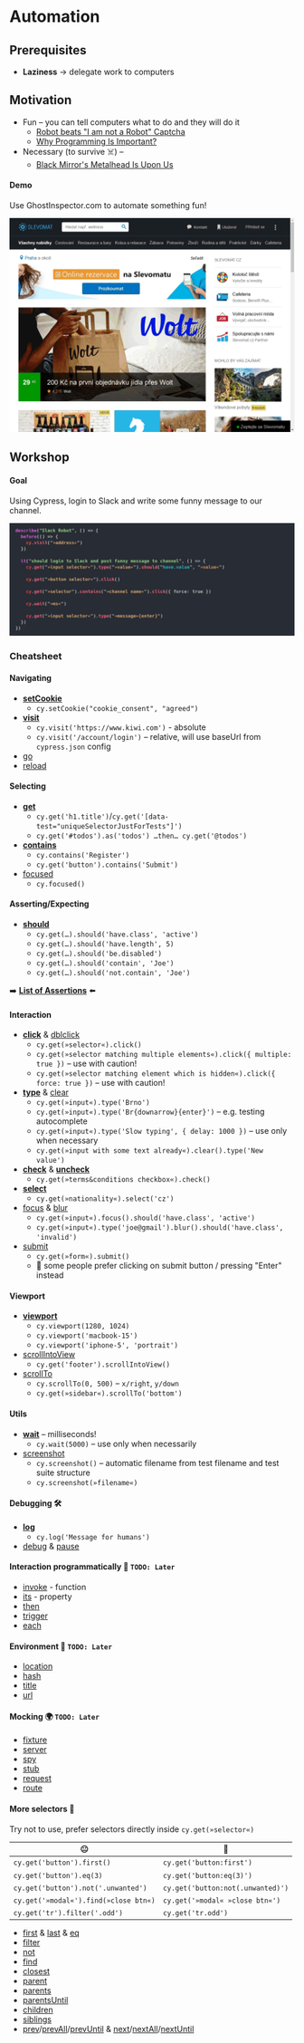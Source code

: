 # Automation

## Prerequisites

* **Laziness** -> delegate work to computers

## Motivation

* Fun – you can tell computers what to do and they will do it
	* [Robot beats "I am not a Robot" Captcha](https://www.youtube.com/watch?v=fsF7enQY8uI)
	* [Why Programming Is Important?](https://www.youtube.com/watch?v=Dv7gLpW91DM)
* Necessary (to survive ☠️) – 
  * [Black Mirror's Metalhead Is Upon Us](https://www.youtube.com/watch?v=Fvr-uYliHUg)

#### Demo

Use GhostInspector.com to automate something fun!

![](./assets/slevomat.gif)

## Workshop

#### Goal

Using Cypress, login to Slack and write some funny message to our channel.

![](assets/cypress.png)

### Cheatsheet

#### Navigating
* ️[**setCookie**](https://docs.cypress.io/api/commands/setcookie.html)
  * `cy.setCookie("cookie_consent", "agreed")`
* [**visit**](https://docs.cypress.io/api/commands/visit.html)
  * `cy.visit('https://www.kiwi.com')` - absolute
  * `cy.visit('/account/login')` – relative, will use baseUrl from `cypress.json` config
* [go](https://docs.cypress.io/api/commands/go.html)
* [reload](https://docs.cypress.io/api/commands/reload.html)

#### Selecting
* ️[**get**](https://docs.cypress.io/api/commands/get.html) 
  * `cy.get('h1.title')`/`cy.get('[data-test="uniqueSelectorJustForTests"]')`
  * `cy.get('#todos').as('todos') …then… cy.get('@todos')` 
* [**️contains**](https://docs.cypress.io/api/commands/contains.html)
  * `cy.contains('Register')`
  * `cy.get('button').contains('Submit')`
* [focused](https://docs.cypress.io/api/commands/focused.html)
  * `cy.focused()` 

#### Asserting/Expecting
* [**should**](https://docs.cypress.io/api/commands/should.html) 
  * `cy.get(…).should('have.class', 'active')`
  * `cy.get(…).should('have.length', 5)`
  * `cy.get(…).should('be.disabled')`
  * `cy.get(…).should('contain', 'Joe')`
  * `cy.get(…).should('not.contain', 'Joe')`

➡️ [**List of Assertions**](https://docs.cypress.io/guides/references/assertions.html#BDD-Assertions) ⬅️

#### Interaction
* [**click**](https://docs.cypress.io/api/commands/click.html) & [dblclick](https://docs.cypress.io/api/commands/dblclick.html)
  * `cy.get(»selector«).click()`
  * `cy.get(»selector matching multiple elements«).click({ multiple: true })` – use with caution!
  * `cy.get(»selector matching element which is hidden«).click({ force: true })` – use with caution!
* [**type**](https://docs.cypress.io/api/commands/type.html) & [clear](https://docs.cypress.io/api/commands/clear.html)
  * `cy.get(»input«).type('Brno')`
  * `cy.get(»input«).type('Br{downarrow}{enter}')` – e.g. testing autocomplete
  * `cy.get(»input«).type('Slow typing', { delay: 1000 })` – use only when necessary
  * `cy.get(»input with some text already«).clear().type('New value')`
* [**check**](https://docs.cypress.io/api/commands/check.html) & [**uncheck**](https://docs.cypress.io/api/commands/uncheck.html)
  * `cy.get(»terms&conditions checkbox«).check()`
* [**select**](https://docs.cypress.io/api/commands/select.html)
  * `cy.get(»nationality«).select('cz')`
* [focus](https://docs.cypress.io/api/commands/focus.html) & [blur](https://docs.cypress.io/api/commands/blur.html)
  * `cy.get(»input«).focus().should('have.class', 'active')`
  * `cy.get(»input«).type('joe@gmail').blur().should('have.class', 'invalid')`
* [submit](https://docs.cypress.io/api/commands/submit.html)
  * `cy.get(»form«).submit()`
  * 🐨 some people prefer clicking on submit button / pressing "Enter" instead

#### Viewport
* [**viewport**](https://docs.cypress.io/api/commands/viewport.html)
  * `cy.viewport(1280, 1024)`
  * `cy.viewport('macbook-15')`
  * `cy.viewport('iphone-5', 'portrait')`
* [scrollIntoView](https://docs.cypress.io/api/commands/scrollintoview.html)
  * `cy.get('footer').scrollIntoView()`
* [scrollTo](https://docs.cypress.io/api/commands/scrollto.html)
  * `cy.scrollTo(0, 500)` – `x/right`, `y/down`
  * `cy.get(»sidebar«).scrollTo('bottom')`

#### Utils
* [**wait**](https://docs.cypress.io/api/commands/wait.html) – milliseconds!
  * `cy.wait(5000)` – use only when necessarily
* [screenshot](https://docs.cypress.io/api/commands/screenshot.html)
  * `cy.screenshot()` – automatic filename from test filename and test suite structure
  * `cy.screenshot(»filename«)`



#### Debugging 🛠
* [**log**](https://docs.cypress.io/api/commands/log.html)
  * `cy.log('Message for humans')`
* [debug](https://docs.cypress.io/api/commands/debug.html) & [pause](https://docs.cypress.io/api/commands/pause.html)

#### Interaction programmatically 🤖 `TODO: Later`
* [invoke](https://docs.cypress.io/api/commands/invoke.html) - function
* [its](https://docs.cypress.io/api/commands/its.html) - property
* [then](https://docs.cypress.io/api/commands/then.html)
* [trigger](https://docs.cypress.io/api/commands/trigger.html)
* [each](https://docs.cypress.io/api/commands/each.html)

#### Environment 🤖 `TODO: Later`
* [location](https://docs.cypress.io/api/commands/location.html)
* [hash](https://docs.cypress.io/api/commands/hash.html)
* [title](https://docs.cypress.io/api/commands/title.html)
* [url](https://docs.cypress.io/api/commands/url.html)

#### Mocking 🌍 `TODO: Later`
* [fixture](https://docs.cypress.io/api/commands/fixture.html)
* [server](https://docs.cypress.io/api/commands/server.html)
* [spy](https://docs.cypress.io/api/commands/spy.html)
* [stub](https://docs.cypress.io/api/commands/stub.html)
* [request](https://docs.cypress.io/api/commands/request.html)
* [route](https://docs.cypress.io/api/commands/route.html)

#### More selectors 🙈
Try not to use, prefer selectors directly inside `cy.get(»selector«)`

| 😐                                    | 🤩                                |
| ------------------------------------- | --------------------------------- |
| `cy.get('button').first()`            | `cy.get('button:first')`          |
| `cy.get('button').eq(3)`              | `cy.get('button:eq(3)')`          |
| `cy.get('button').not('.unwanted')`   | `cy.get('button:not(.unwanted)')` |
| `cy.get('»modal«').find(»close btn«)` | `cy.get('»modal« »close btn«')`   |
| `cy.get('tr').filter('.odd')`         | `cy.get('tr.odd')`                |


* [first](https://docs.cypress.io/api/commands/first.html) & [last](https://docs.cypress.io/api/commands/last.html) & [eq](https://docs.cypress.io/api/commands/eq.html)
* [filter](https://docs.cypress.io/api/commands/filter.html)
* [not](https://docs.cypress.io/api/commands/not.html) 
* [find](https://docs.cypress.io/api/commands/find.html)
* [closest](https://docs.cypress.io/api/commands/closest.html)
* [parent](https://docs.cypress.io/api/commands/parent.html)
* [parents](https://docs.cypress.io/api/commands/parents.html)
* [parentsUntil](https://docs.cypress.io/api/commands/parentsuntil.html)
* [children](https://docs.cypress.io/api/commands/children.html)
* [siblings](https://docs.cypress.io/api/commands/siblings.html)
* [prev](https://docs.cypress.io/api/commands/prev.html)/[prevAll](https://docs.cypress.io/api/commands/prevall.html)/[prevUntil](https://docs.cypress.io/api/commands/prevuntil.html) & [next](https://docs.cypress.io/api/commands/next.html)/[nextAll](https://docs.cypress.io/api/commands/nextall.html)/[nextUntil](https://docs.cypress.io/api/commands/nextuntil.html)
